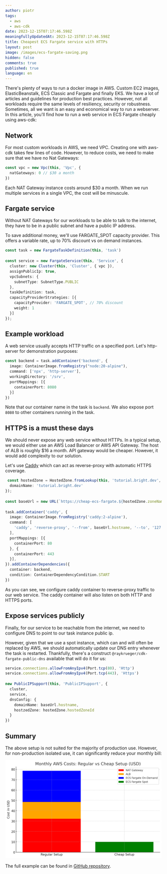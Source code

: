 ```yaml
---
author: piotr
tags:
  - aws
  - aws-cdk
date: 2023-12-15T07:17:46.598Z
meaningfullyUpdatedAt: 2023-12-15T07:17:46.598Z
title: Cheapest ECS Fargate service with HTTPs
layout: post
image: /images/ecs-fargate-saving.png
hidden: false
comments: true
published: true
language: en
---
```


There's plenty of ways to run a docker image in AWS. Custom EC2 images, ElasticBeanstalk, ECS Classic and Fargate and
finally EKS.
We have a lot of articles and guidelines for production best practices. However, not all workloads require the same
levels of resiliency, security or robustness. Sometimes, all we want is an easy and economical way to run a webserver.
In this article, you'll find how to run a web service in ECS Fargate cheaply using aws-cdk:

## Network

For most custom workloads in AWS, we need VPC. Creating one with aws-cdk takes few lines of code. However, to
reduce costs, we need to make sure that we have no Nat Gateways:

```typescript
const vpc = new Vpc(this, 'Vpc', {
  natGateways: 0 // $30 a month
})
```

Each NAT Gateway instance costs around $30 a month. When we run multiple services in a single VPC, the cost will be
minuscule.

## Fargate service

Without NAT Gateways for our workloads to be able to talk to the internet, they have to be in a public subnet
and have a public IP address.

To save additional money, we'll use FARGATE_SPOT capacity provider. This offers a variable rate, up to 70% discount vs
on demand instances.

```typescript
const task = new FargateTaskDefinition(this, 'task')

const service = new FargateService(this, 'Service', {
  cluster: new Cluster(this, 'Cluster', { vpc }),
  assignPublicIp: true,
  vpcSubnets: {
    subnetType: SubnetType.PUBLIC
  },
  taskDefinition: task,
  capacityProviderStrategies: [{
    capacityProvider: 'FARGATE_SPOT', // 70% discount
    weight: 1
  }]
});
```

## Example workload

A web service usually accepts HTTP traffic on a specified port. Let's http-server for demonstration purposes:

```typescript
const backend = task.addContainer('backend', {
  image: ContainerImage.fromRegistry("node:20-alpine"),
  command: ['npx', 'http-server'],
  workingDirectory: '/srv',
  portMappings: [{
    containerPort: 8080
  }]
})
```

Note that our container name in the task is `backend`. We also expose port `8080` to other containers running in the
task.

## HTTPS is a must these days

We should never expose any web service without HTTPs. In a typical setup, we would either use an AWS Load Balancer or
AWS API Gateway. The host of ALB is roughly $16 a month. API gateway would be cheaper. However, it would add complexity
to our solution.

Let's use [Caddy](https://caddyserver.com/) which can act as reverse-proxy with automatic HTTPS coverage.

```typescript
 const hostedZone = HostedZone.fromLookup(this, 'tutorial.bright.dev', {
  domainName: 'tutorial.bright.dev'
});

const baseUrl = new URL(`https://cheap-ecs-fargate.${hostedZone.zoneName}`);

task.addContainer('caddy', {
  image: ContainerImage.fromRegistry('caddy:2-alpine'),
  command: [
    'caddy', 'reverse-proxy', '--from', baseUrl.hostname, '--to', '127.0.0.1:8080'
  ],
  portMappings: [{
    containerPort: 80
  }, {
    containerPort: 443
  }],
}).addContainerDependencies({
  container: backend,
  condition: ContainerDependencyCondition.START
})
```

As you can see, we configure caddy container to reverse-proxy traffic to our web service.
The caddy container will also listen on both HTTP and HTTPS ports.

## Expose services publicly

Finally, for our service to be reachable from the internet, we need to configure DNS to point to our task instance
public ip.

However, given that we use a spot instance, which can and will often be replaced by AWS, we should automatically
update our DNS entry whenever the task is restarted. Thankfully, there's a
construct `@raykrueger/cdk-fargate-public-dns` available that will do it for us:

```typescript
service.connections.allowFromAnyIpv4(Port.tcp(80), 'Http')
service.connections.allowFromAnyIpv4(Port.tcp(443), 'Https')

new PublicIPSupport(this, 'PublicIPSupport', {
  cluster,
  service,
  dnsConfig: {
    domainName: baseUrl.hostname,
    hostzedZone: hostedZone.hostedZoneId
  }
})
```

## Summary

The above setup is not suited for the majority of production use. However, for non-production isolated use, it can
significantly reduce your monthly bill:

![ecs-cheap](../../static/images/ecs-cost.png "Comparison for regular vs cheap setup")

The full example can be found
in [GitHub repository](https://github.com/bright/bright-cheap-ecs-fargate-https).
